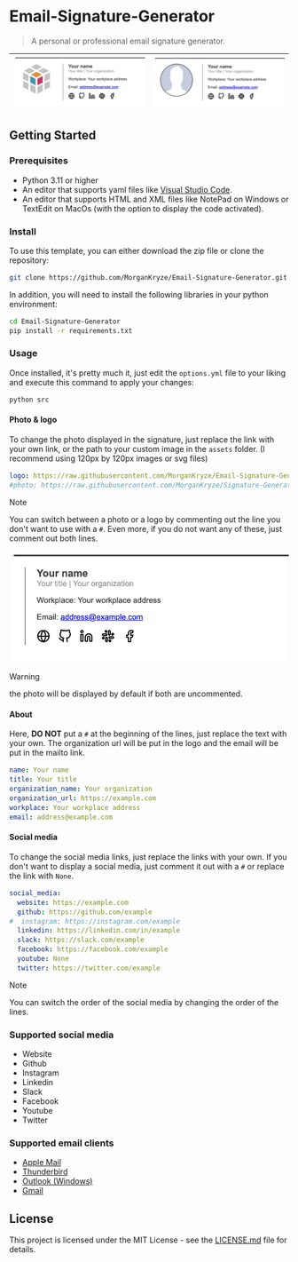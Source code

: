 # Email-Signature-Generator

> A personal or professional email signature generator.

| ![with logo 200px 500px](src/assets/screenshot_logo.png) | ![with photo 200px 500px](src/assets/screenshot_photo.png) |
|:-----:|:-----:|

## Getting Started

### Prerequisites

* Python 3.11 or higher
* An editor that supports yaml files like [Visual Studio Code](https://code.visualstudio.com/).
* An editor that supports HTML and XML files like NotePad on Windows or TextEdit on MacOs (with the option to display the code activated).

### Install

To use this template, you can either download the zip file or clone the repository:

```bash
git clone https://github.com/MorganKryze/Email-Signature-Generator.git
```

In addition, you will need to install the following libraries in your python environment:

```bash
cd Email-Signature-Generator
pip install -r requirements.txt
```

### Usage

Once installed, it's pretty much it, just edit the `options.yml` file to your liking and execute this command to apply your changes:

```bash
python src
```

#### Photo & logo

To change the photo displayed in the signature, just replace the link with your own link, or the path to your custom image in the `assets` folder. (I recommend using 120px by 120px images or svg files)

```yml
logo: https://raw.githubusercontent.com/MorganKryze/Email-Signature-Generator/main/src/assets/icons/fablab.svg
#photo: https://raw.githubusercontent.com/MorganKryze/Signature-Generator/main/src/assets/default.jpg
```

> [!NOTE]
> You can switch between a photo or a logo by commenting out the line you don't want to use with a `#`. Even more, if you do not want any of these, just comment out both lines.

![with nothing 200px 500px](src/assets/screenshot_nothing.png)

> [!WARNING]
> the photo will be displayed by default if both are uncommented.

#### About

Here, **DO NOT** put a `#` at the beginning of the lines, just replace the text with your own. The organization url will be put in the logo and the email will be put in the mailto link.

```yml
name: Your name
title: Your title
organization_name: Your organization
organization_url: https://example.com
workplace: Your workplace address
email: address@example.com
```

#### Social media

To change the social media links, just replace the links with your own. If you don't want to display a social media, just comment it out with a `#` or replace the link with `None`.

```yml
social_media:
  website: https://example.com
  github: https://github.com/example
#  instagram: https://instagram.com/example
  linkedin: https://linkedin.com/in/example
  slack: https://slack.com/example
  facebook: https://facebook.com/example
  youtube: None 
  twitter: https://twitter.com/example
```

> [!NOTE]
> You can switch the order of the social media by changing the order of the lines.

### Supported social media

* Website
* Github
* Instagram
* Linkedin
* Slack
* Facebook
* Youtube
* Twitter

### Supported email clients

* [Apple Mail](https://communities.apple.com/fr/thread/253165587?sortBy=best)
* [Thunderbird](https://www.youtube.com/watch?v=oPP4_i_kfQE)
* [Outlook (Windows)](https://www.youtube.com/watch?v=gL5WfVg55c4)
* [Gmail](https://www.youtube.com/watch?v=DpW2XJkYYDQ)

## License

This project is licensed under the MIT License - see the [LICENSE.md](LICENSE) file for details.
